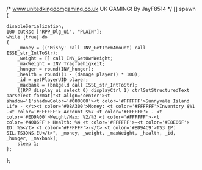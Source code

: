 /*
www.unitedkingdomgaming.co.uk
UK GAMING!
By JayF8514
*/
[] spawn
{
    
    disableSerialization;
    100 cutRsc ["RPP_Dlg_ui", "PLAIN"];
    while {true} do
    {
        _money = (('Mishy' call INV_GetItemAmount) call ISSE_str_IntToStr);
        _weight = [] call INV_GetOwnWeight;
        _maxWeight = INV_Tragfaehigkeit;
        _hunger = round(INV_hunger);
        _health = round((1 - (damage player)) * 100);
        _id = getPlayerUID player;
        _maxbank = (bnkgeld call ISSE_str_IntToStr);
        ((RPP_display_ui select 0) displayCtrl 1) ctrlSetStructuredText parseText format["<t align='center'><t shadow='1'shadowColor='#000000'><t color='#FFFFFF'>Sunnyvale Island Life - </t><t color='#08A300'>Money: <t color='#FFFFFF'>Inventory $%1 -<t color='#FFFFFF'> Account $%7 <t color='#FFFFFF'> - <t color='#ED9A00'>Weight/Max: %2/%3 <t color='#FFFFFF'>-<t color='#40B6FF'> Health: %4 <t color='#FFFFFF'>-<t color='#E8E06F'> ID: %5</t> <t color='#FFFFFF'>-</t> <t color='#BD94C9'>TS3 IP: SIL.TS3DNS.EU</t>", _money, _weight, _maxWeight, _health, _id, _hunger, _maxbank];
        sleep 1;
    };
};
